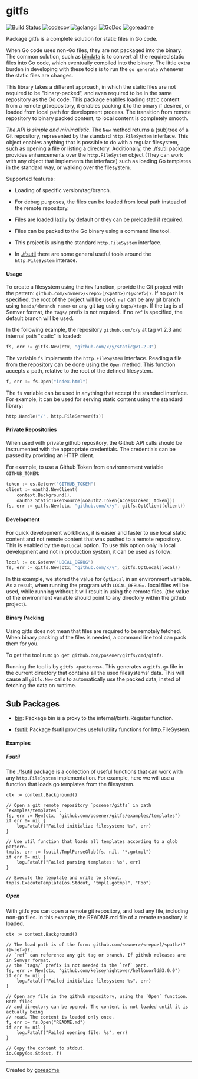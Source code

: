 # gitfs

[![Build Status](https://travis-ci.org/posener/gitfs.svg?branch=master)](https://travis-ci.org/posener/gitfs)
[![codecov](https://codecov.io/gh/posener/gitfs/branch/master/graph/badge.svg)](https://codecov.io/gh/posener/gitfs)
[![golangci](https://golangci.com/badges/github.com/posener/gitfs.svg)](https://golangci.com/r/github.com/posener/gitfs)
[![GoDoc](https://godoc.org/github.com/posener/gitfs?status.svg)](http://godoc.org/github.com/posener/gitfs)
[![goreadme](https://goreadme.herokuapp.com/badge/posener/gitfs.svg)](https://goreadme.herokuapp.com)

Package gitfs is a complete solution for static files in Go code.

When Go code uses non-Go files, they are not packaged into the binary.
The common solution, such as [bindata](https://github.com/jteeuwen/go-bindata)
is to convert all the required static files into Go code, which
eventually compiled into the binary. The little extra burden in developing
with these tools is to run the `go generate` whenever the static files
are changes.

This library takes a different approach, in which the static files are not
required to be "binary-packed", and even required to be in the same repository
as the Go code. This package enables loading static content from a remote
git repository, it enables packing it to the binary if desired, or loaded
from local path for development process. The transition from remote repository
to binary packed content, to local content is completely smooth.

*The API is simple and minimalistic*. The `New` method returns a (sub)tree
of a Git repository, represented by the standard `http.FileSystem` interface.
This object enables anything that is possible to do with a regular filesystem,
such as opening a file or listing a directory.
Additionally, the [./fsutil](./fsutil) package provides enhancements over the `http.FileSystem`
object (They can work with any object that implements the interface) such
as loading Go templates in the standard way, or walking over the filesystem.

Supported features:

* Loading of specific version/tag/branch.

* For debug purposes, the files can be loaded from local path instead of the
remote repository.

* Files are loaded lazily by default or they can be preloaded if required.

* Files can be packed to the Go binary using a command line tool.

* This project is using the standard `http.FileSystem` interface.

* In [./fsutil](./fsutil) there are some general useful tools around the
`http.FileSystem` interace.

#### Usage

To create a filesystem using the `New` function, provide the Git
project with the pattern: `github.com/<owner>/<repo>(/<path>)?(@<ref>)?`.
If no `path` is specified, the root of the project will be used.
`ref` can be any git branch using `heads/<branch name>` or any
git tag using `tags/<tag>`. If the tag is of Semver format, the `tags/`
prefix is not required. If no `ref` is specified, the default branch will
be used.

In the following example, the repository `github.com/x/y` at tag v1.2.3
and internal path "static" is loaded:

```go
fs, err := gitfs.New(ctx, "github.com/x/y/static@v1.2.3")
```

The variable `fs` implements the `http.FileSystem` interface.
Reading a file from the repository can be done using the `Open` method.
This function accepts a path, relative to the root of the defined
filesystem.

```go
f, err := fs.Open("index.html")
```

The `fs` variable can be used in anything that accept the standard interface.
For example, it can be used for serving static content using the standard
library:

```go
http.Handle("/", http.FileServer(fs))
```

#### Private Repositories

When used with private github repository, the Github API calls should be
instrumented with the appropriate credentials. The credentials can be
passed by providing an HTTP client.

For example, to use a Github Token from environnement variable `GITHUB_TOKEN`:

```go
token := os.Getenv("GITHUB_TOKEN")
client := oauth2.NewClient(
	context.Background(),
	oauth2.StaticTokenSource(&oauth2.Token{AccessToken: token}))
fs, err := gitfs.New(ctx, "github.com/x/y", gitfs.OptClient(client))
```

#### Development

For quick development workflows, it is easier and faster to use local static
content and not remote content that was pushed to a remote repository.
This is enabled by the `OptLocal` option. To use this option only in
local development and not in production system, it can be used as follow:

```go
local := os.Getenv("LOCAL_DEBUG")
fs, err := gitfs.New(ctx, "github.com/x/y", gitfs.OptLocal(local))
```

In this example, we stored the value for `OptLocal` in an environment
variable. As a result, when running the program with `LOCAL_DEBUG=.`
local files will be used, while running without it will result in using
the remote files. (the value of the environment variable should point
to any directory within the github project).

#### Binary Packing

Using gitfs does not mean that files are required to be remotely fetched.
When binary packing of the files is needed, a command line tool can pack
them for you.

To get the tool run: `go get github.com/posener/gitfs/cmd/gitfs`.

Running the tool is by `gitfs <patterns>`. This generates a `gitfs.go`
file in the current directory that contains all the used filesystems' data.
This will cause all `gitfs.New` calls to automatically use the packed data,
insted of fetching the data on runtime.

## Sub Packages

* [bin](./bin): Package bin is a proxy to the internal/binfs.Register function.

* [fsutil](./fsutil): Package fsutil provides useful utility functions for http.FileSystem.

#### Examples

##### Fsutil

The [./fsutil](./fsutil) package is a collection of useful functions that can work with
any `http.FileSystem` implementation.
For example, here we will use a function that loads go templates from the
filesystem.

```golang
ctx := context.Background()

// Open a git remote repository `posener/gitfs` in path `examples/templates`.
fs, err := New(ctx, "github.com/posener/gitfs/examples/templates")
if err != nil {
    log.Fatalf("Failed initialize filesystem: %s", err)
}

// Use util function that loads all templates according to a glob pattern.
tmpls, err := fsutil.TmplParseGlob(fs, nil, "*.gotmpl")
if err != nil {
    log.Fatalf("Failed parsing templates: %s", err)
}

// Execute the template and write to stdout.
tmpls.ExecuteTemplate(os.Stdout, "tmpl1.gotmpl", "Foo")
```

##### Open

With gitfs you can open a remote git repository, and load any file,
including non-go files.
In this example, the README.md file of a remote repository is loaded.

```golang
ctx := context.Background()

// The load path is of the form: github.com/<owner>/<repo>(/<path>)?(@<ref>)?.
// `ref` can reference any git tag or branch. If github releases are in Semver format,
// the `tags/` prefix is not needed in the `ref` part.
fs, err := New(ctx, "github.com/kelseyhightower/helloworld@3.0.0")
if err != nil {
    log.Fatalf("Failed initialize filesystem: %s", err)
}

// Open any file in the github repository, using the `Open` function. Both files
// and directory can be opened. The content is not loaded until it is actually being
// read. The content is loaded only once.
f, err := fs.Open("README.md")
if err != nil {
    log.Fatalf("Failed opening file: %s", err)
}

// Copy the content to stdout.
io.Copy(os.Stdout, f)
```


---

Created by [goreadme](https://github.com/apps/goreadme)
